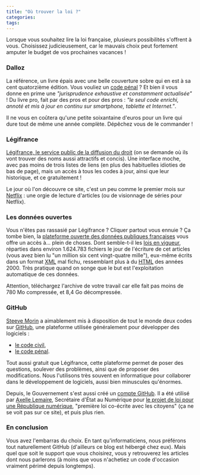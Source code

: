 ```yaml
---
title: "Où trouver la loi ?"
categories:
tags:
---
```


Lorsque vous souhaitez lire la loi française, plusieurs possibilités s'offrent
à vous. Choisissez judicieusement, car le mauvais choix peut fortement
amputer le budget de vos prochaines vacances !

### Dalloz

La référence, un livre épais avec une belle couverture sobre qui en est
à sa cent quatorzième édition. Vous vouliez un [code pénal](http://www.editions-dalloz.fr/code-penal-2017-annote.html) ? Et bien il
vous donne en prime une _"jurisprudence exhaustive et constamment actualisée"_ !
Du livre pro, fait par des pros et pour des pros :
_"le seul code enrichi, annoté et mis à jour en continu sur smartphone,
tablette et Internet."_.

Il ne vous en coûtera qu'une petite soixantaine d'euros pour un livre qui
dure tout de même une année complète. Dépêchez vous de le commander !

### Légifrance

[Légifrance, le service public de la diffusion du droit](https://www.legifrance.gouv.fr)
(on se demande où ils vont trouver des noms aussi attractifs et concis).
Une interface moche, avec pas moins de trois listes de liens (en plus des
habituelles idioties de bas de page), mais un accès à tous les codes à jour,
ainsi que leur historique, et ce gratuitement !

Le jour où l'on découvre ce site, c'est un peu comme le premier mois sur
[Netflix](https://www.netflix.com) : une orgie de lecture d'articles
(ou de visionnage de séries pour Netflix).

### Les données ouvertes

Vous n'êtes pas rassasié par Légifrance ? Cliquer partout vous ennuie ?
Ça tombe bien, la
[plateforme ouverte des données publiques françaises](https://www.data.gouv.fr)
vous offre un accès à... plein de choses.
Dont semble-t-il les [lois en vigueur](https://www.data.gouv.fr/fr/datasets/legi-codes-lois-et-reglements-consolides/),
réparties dans environ 1.624.783 fichiers le jour de l'écriture de cet articles
(vous avez bien lu "un million six cent vingt-quatre mille"),
eux-même écrits dans un format [XML](https://fr.wikipedia.org/wiki/Extensible_Markup_Language)
mal fichu, ressemblant plus à du [HTML](https://fr.wikipedia.org/wiki/Hypertext_Markup_Language)
des années 2000.
Très pratique quand on songe que le but est l'exploitation automatique de
ces données.

Attention, téléchargez l'archive de votre travail car elle fait pas moins
de 780 Mo compressée, et 8,4 Go décompressée.

### GitHub

[Steeve Morin](https://github.com/steeve) a aimablement mis à disposition
de tout le monde deux codes sur [GitHub](https://github.com), une plateforme
utilisée généralement pour développer des logiciels :

* [le code civil](https://github.com/steeve/france.code-civil),
* [le code pénal](https://github.com/steeve/france.code-penal).

Tout aussi gratuit que Légifrance, cette plateforme permet de poser des
questions, soulever des problèmes, ainsi que de proposer des modifications.
Nous l'utilisons très souvent en informatique pour collaborer dans le
développement de logiciels, aussi bien minuscules qu'énormes.

Depuis, le Gouvernement s'est aussi créé un [compte GitHub](https://github.com/GouvernementFR?tab=repositories).
Il a été utilisé par [Axelle Lemaire](https://github.com/axellelemaire),
Secrétaire d'État au Numérique pour
[le projet de loi pour une République numérique](https://github.com/axellelemaire/RepubliqueNumerique),
"première loi co-écrite avec les citoyens" (ça ne se voit pas sur ce site),
et puis plus rien.

### En conclusion

Vous avez l'embarras du choix. En tant qu'informaticiens, nous préférons
tout naturellement GitHub (d'ailleurs ce blog est hébergé chez eux).
Mais quel que soit le support que vous choisirez, vous y retrouverez les
articles dont nous parlerons (à moins que vous n'achetiez un code d'occasion
vraiment périmé depuis longtemps).
